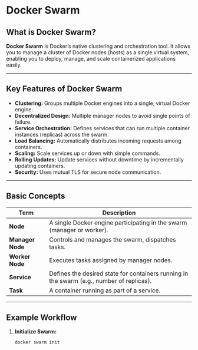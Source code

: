 # Docker Swarm

## What is Docker Swarm?

**Docker Swarm** is Docker’s native clustering and orchestration tool. It allows you to manage a cluster of Docker nodes (hosts) as a single virtual system, enabling you to deploy, manage, and scale containerized applications easily.

---

## Key Features of Docker Swarm

- **Clustering:** Groups multiple Docker engines into a single, virtual Docker engine.
- **Decentralized Design:** Multiple manager nodes to avoid single points of failure.
- **Service Orchestration:** Defines services that can run multiple container instances (replicas) across the swarm.
- **Load Balancing:** Automatically distributes incoming requests among containers.
- **Scaling:** Scale services up or down with simple commands.
- **Rolling Updates:** Update services without downtime by incrementally updating containers.
- **Security:** Uses mutual TLS for secure node communication.

---

## Basic Concepts

| Term           | Description                                |
|----------------|--------------------------------------------|
| **Node**       | A single Docker engine participating in the swarm (manager or worker). |
| **Manager Node** | Controls and manages the swarm, dispatches tasks. |
| **Worker Node** | Executes tasks assigned by manager nodes. |
| **Service**    | Defines the desired state for containers running in the swarm (e.g., number of replicas). |
| **Task**       | A container running as part of a service. |

---

## Example Workflow

1. **Initialize Swarm:**
   ```bash
   docker swarm init
